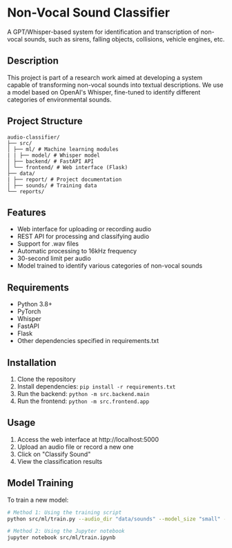 # Non-Vocal Sound Classifier

A GPT/Whisper-based system for identification and transcription of non-vocal sounds, such as sirens, falling objects, collisions, vehicle engines, etc.

## Description

This project is part of a research work aimed at developing a system capable of transforming non-vocal sounds into textual descriptions. We use a model based on OpenAI's Whisper, fine-tuned to identify different categories of environmental sounds.

## Project Structure


```
audio-classifier/
├── src/
│ ├── ml/ # Machine learning modules
| | ├── model/ # Whisper model
│ ├── backend/ # FastAPI API
│ └── frontend/ # Web interface (Flask)
├── data/
| ├── report/ # Project documentation
│ ├── sounds/ # Training data
└── reports/ 
```

## Features

- Web interface for uploading or recording audio
- REST API for processing and classifying audio
- Support for .wav files
- Automatic processing to 16kHz frequency
- 30-second limit per audio
- Model trained to identify various categories of non-vocal sounds

## Requirements

- Python 3.8+
- PyTorch
- Whisper
- FastAPI
- Flask
- Other dependencies specified in requirements.txt

## Installation

1. Clone the repository
2. Install dependencies: `pip install -r requirements.txt`
3. Run the backend: `python -m src.backend.main`
4. Run the frontend: `python -m src.frontend.app`

## Usage

1. Access the web interface at http://localhost:5000
2. Upload an audio file or record a new one
3. Click on "Classify Sound"
4. View the classification results

## Model Training

To train a new model:

```bash
# Method 1: Using the training script
python src/ml/train.py --audio_dir "data/sounds" --model_size "small" --epochs 10

# Method 2: Using the Jupyter notebook
jupyter notebook src/ml/train.ipynb
```
